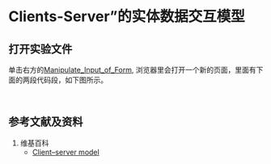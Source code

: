 # Clients-Server”的实体数据交互模型

## 打开实验文件

单击右方的[Manipulate_Input_of_Form](https://codepen.io/quanbinn/pen/jOWWjwe), 浏览器里会打开一个新的页面，里面有下面的两段代码段，如下图所示。

```html
```

```javascript
```

## 参考文献及资料

1. 维基百科
	- [Client–server model](https://en.wikipedia.org/wiki/Client%E2%80%93server_model)


